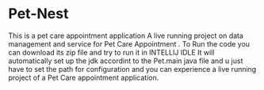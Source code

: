 # Pet-Nest
This is a pet care appointment application 
A live running project on data management and service for Pet Care Appointment . 
To Run the code you can download its zip file and try to run it in INTELLIJ IDLE It will automatically set up the jdk accordint to the Pet.main java file and u just have to set the path for configuration and you can experience a live running project of a Pet Care appointment application.
